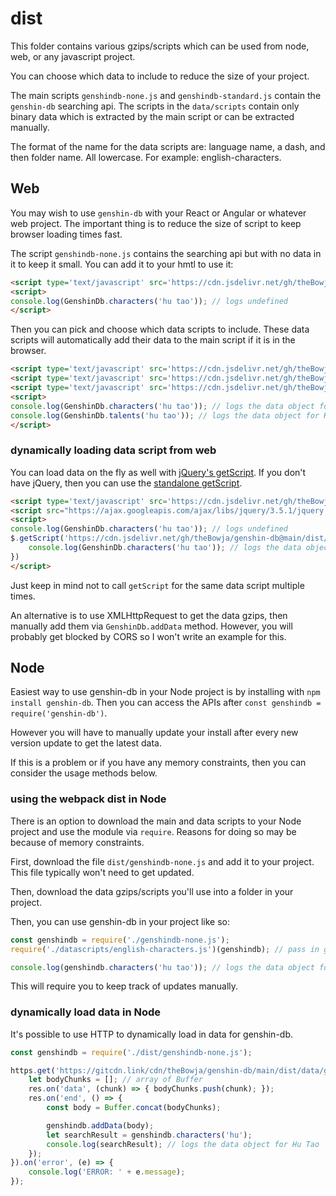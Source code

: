 # dist

This folder contains various gzips/scripts which can be used from node, web, or any javascript project.

You can choose which data to include to reduce the size of your project.

The main scripts `genshindb-none.js` and `genshindb-standard.js` contain the `genshin-db` searching api. The scripts in the `data/scripts` contain only binary data which is extracted by the main script or can be extracted manually.

The format of the name for the data scripts are: language name, a dash, and then folder name. All lowercase. For example: english-characters.

## Web

You may wish to use `genshin-db` with your React or Angular or whatever web project. The important thing is to reduce the size of script to keep browser loading times fast.


The script `genshindb-none.js` contains the searching api but with no data in it to keep it small. You can add it to your hmtl to use it:

```html
<script type='text/javascript' src='https://cdn.jsdelivr.net/gh/theBowja/genshin-db@main/dist/genshindb-none.js'></script>
<script>
console.log(GenshinDb.characters('hu tao')); // logs undefined
</script>
```

Then you can pick and choose which data scripts to include. These data scripts will automatically add their data to the main script if it is in the browser.

```html
<script type='text/javascript' src='https://cdn.jsdelivr.net/gh/theBowja/genshin-db@main/dist/genshindb-none.js'></script>
<script type='text/javascript' src='https://cdn.jsdelivr.net/gh/theBowja/genshin-db@main/dist/data/scripts/english-characters.js'></script>
<script type='text/javascript' src='https://cdn.jsdelivr.net/gh/theBowja/genshin-db@main/dist/data/scripts/english-talents.js'></script>
<script>
console.log(GenshinDb.characters('hu tao')); // logs the data object for Hu Tao
console.log(GenshinDb.talents('hu tao')); // logs the data object for Hu Tao
</script>
```

### dynamically loading data script from web

You can load data on the fly as well with [jQuery's getScript](https://api.jquery.com/jquery.getscript/). If you don't have jQuery, then you can use the [standalone getScript](https://gist.github.com/colingourlay/7209131).

```html
<script type='text/javascript' src='https://cdn.jsdelivr.net/gh/theBowja/genshin-db@main/dist/genshindb-none.js'></script>
<script src="https://ajax.googleapis.com/ajax/libs/jquery/3.5.1/jquery.min.js"></script>
<script>
console.log(GenshinDb.characters('hu tao')); // logs undefined
$.getScript('https://cdn.jsdelivr.net/gh/theBowja/genshin-db@main/dist/data/scripts/english-characters.js', () => {
	console.log(GenshinDb.characters('hu tao')); // logs the data object for Hu Tao
})
</script>
```

Just keep in mind not to call `getScript` for the same data script multiple times.

An alternative is to use XMLHttpRequest to get the data gzips, then manually add them via `GenshinDb.addData` method. However, you will probably get blocked by CORS so I won't write an example for this.

## Node

Easiest way to use genshin-db in your Node project is by installing with `npm install genshin-db`. Then you can access the APIs after `const genshindb = require('genshin-db')`.

However you will have to manually update your install after every new version update to get the latest data.

If this is a problem or if you have any memory constraints, then you can consider the usage methods below.

### using the webpack dist in Node

There is an option to download the main and data scripts to your Node project and use the module via `require`. Reasons for doing so may be because of memory constraints.

First, download the file `dist/genshindb-none.js` and add it to your project. This file typically won't need to get updated.

Then, download the data gzips/scripts you'll use into a folder in your project.

Then, you can use genshin-db in your project like so:

```js
const genshindb = require('./genshindb-none.js');
require('./datascripts/english-characters.js')(genshindb); // pass in genshindb to auto add the data to genshin-db

console.log(genshindb.characters('hu tao')); // logs the data object for Hu Tao
```

This will require you to keep track of updates manually.

### dynamically load data in Node

It's possible to use HTTP to dynamically load in data for genshin-db.

```js
const genshindb = require('./dist/genshindb-none.js');

https.get('https://gitcdn.link/cdn/theBowja/genshin-db/main/dist/data/gzips/english-characters.min.json.gzip', (res) => {
	let bodyChunks = []; // array of Buffer
	res.on('data', (chunk) => { bodyChunks.push(chunk); });
	res.on('end', () => {
		const body = Buffer.concat(bodyChunks);

		genshindb.addData(body);
		let searchResult = genshindb.characters('hu');
		console.log(searchResult); // logs the data object for Hu Tao
	});
}).on('error', (e) => {
	console.log('ERROR: ' + e.message);
});
```
